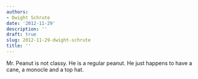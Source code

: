 ```yaml
---
authors:
- Dwight Schrute
date: '2012-11-29'
description: ''
draft: true
slug: 2012-11-29-dwight-schrute
title: ''
---
```

Mr. Peanut is not classy. He is a regular peanut. He just happens to have a cane, a monocle and a top hat.



